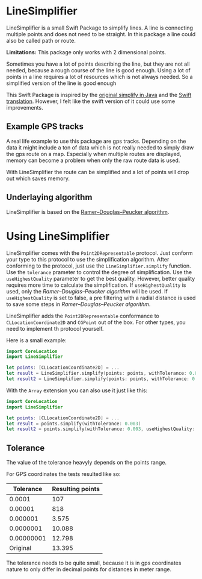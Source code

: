 # LineSimplifier

LineSimplifier is a small Swift Package to simplify lines.
A line is connecting multiple points and does not need to be straight.
In this package a line could also be called path or route.

**Limitations:** This package only works with 2 dimensional points.

Sometimes you have a lot of points describing the line, but they are not all needed, because a rough course of the line is good enough.
Using a lot of points in a line requires a lot of resources which is not always needed.
So a simplified version of the line is good enough


This Swift Package is inspired by the [original simplify in Java](https://github.com/mourner/simplify-js) and the [Swift translation](https://github.com/malcommac/SwiftSimplify). However, I felt like the swift version of it could use some improvements.  



## Example GPS tracks 

A real life example to use this package are gps tracks.
Depending on the data it might include a ton of data which is not really needed to simply draw the gps route on a map.
Especially when multiple routes are displayed, memory can become a problem when only the raw route data is used.
 
With LineSimplifier the route can be simplified and a lot of points will drop out which saves memory.



## Underlaying algorithm

LineSimplifier is based on the [Ramer–Douglas–Peucker algorithm](https://en.wikipedia.org/wiki/Ramer–Douglas–Peucker_algorithm).



# Using LineSimplifier

LineSimplifier comes with the `Point2DRepresentable` protocol. Just conform your type to this protocol to use the simplification algorithm.
After conforming to the protocol, just use the `LineSimplifier.simplify` function. Use the `tolerance` prameter to control the degree of simplification.
Use the `useHighestQuality` parameter to get the best quality. However, better quality requires more time to calculate the simplification.
If `useHighestQuality` is used, only the *Ramer–Douglas–Peucker algorithm* will be used. If `useHighestQuality` is set to false, a pre filtering with a radial distance is used to save some steps in *Ramer–Douglas–Peucker algorithm*.


LineSimplifier adds the `Point2DRepresentable` conformance to `CLLocationCoordinate2D` and `CGPoint` out of the box.
For other types, you need to implement th protocol yourself.


Here is a small example:


```swift
import CoreLocation
import LineSimplifier

let points: [CLLocationCoordinate2D] = ...
let result = LineSimplifier.simplify(points: points, withTolerance: 0.003)
let result2 = LineSimplifier.simplify(points: points, withTolerance: 0.003, useHighestQuality: true)
```


With the `Array` extension you can also use it just like this:

```swift
import CoreLocation
import LineSimplifier

let points: [CLLocationCoordinate2D] = ...
let result = points.simplify(withTolerance: 0.003)
let result2 = points.simplify(withTolerance: 0.003, useHighestQuality: true)
```



## Tolerance

The value of the tolerance heavyly depends on the points range. 

For GPS coordinates the tests resulted like so:

| Tolerance  | Resulting points |
| ---------- | ---------------- |
| 0.0001     |    107           |
| 0.00001    |    818           |
| 0.000001   |  3.575           |
| 0.0000001  | 10.088           |
| 0.00000001 | 12.798           |
| Original   | 13.395           |

The tolerance needs to be quite small, because it is in gps coordinates nature to only differ in decimal points for distances in meter range.
